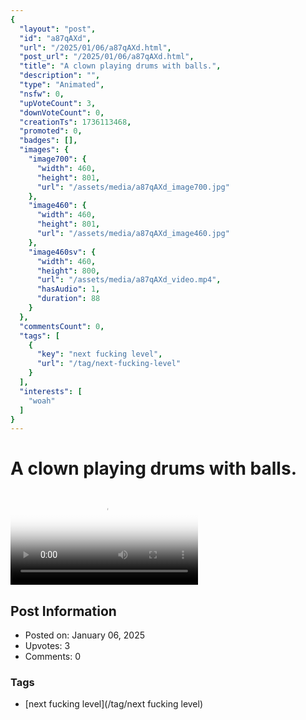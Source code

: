 ```yaml
---
{
  "layout": "post",
  "id": "a87qAXd",
  "url": "/2025/01/06/a87qAXd.html",
  "post_url": "/2025/01/06/a87qAXd.html",
  "title": "A clown playing drums with balls.",
  "description": "",
  "type": "Animated",
  "nsfw": 0,
  "upVoteCount": 3,
  "downVoteCount": 0,
  "creationTs": 1736113468,
  "promoted": 0,
  "badges": [],
  "images": {
    "image700": {
      "width": 460,
      "height": 801,
      "url": "/assets/media/a87qAXd_image700.jpg"
    },
    "image460": {
      "width": 460,
      "height": 801,
      "url": "/assets/media/a87qAXd_image460.jpg"
    },
    "image460sv": {
      "width": 460,
      "height": 800,
      "url": "/assets/media/a87qAXd_video.mp4",
      "hasAudio": 1,
      "duration": 88
    }
  },
  "commentsCount": 0,
  "tags": [
    {
      "key": "next fucking level",
      "url": "/tag/next-fucking-level"
    }
  ],
  "interests": [
    "woah"
  ]
}
---
```


# A clown playing drums with balls.

<video controls playsinline loop poster="/assets/media/a87qAXd_image460.jpg">
  <source src="/assets/media/a87qAXd_video.mp4" type="video/mp4">
  Your browser does not support the video tag.
</video>

## Post Information

- Posted on: January 06, 2025
- Upvotes: 3
- Comments: 0

### Tags

- [next fucking level](/tag/next fucking level)
